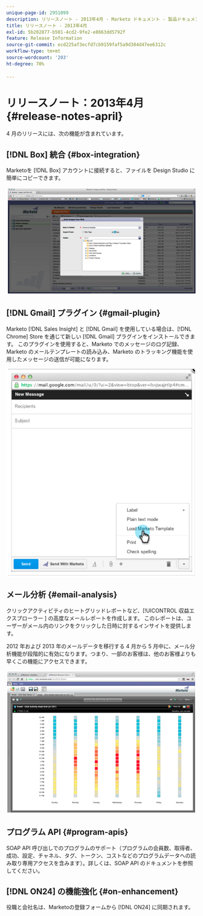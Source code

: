 ```yaml
---
unique-page-id: 2951099
description: リリースノート - 2013年4月 - Marketo ドキュメント - 製品ドキュメント
title: リリースノート - 2013年4月
exl-id: 5b202877-b501-4cd2-9fe2-e8663dd5792f
feature: Release Information
source-git-commit: ecd225af3ecfd7cb9159faf5a9d384d47ee6312c
workflow-type: tm+mt
source-wordcount: '203'
ht-degree: 70%

---
```


# リリースノート：2013年4月 {#release-notes-april}

4 月のリリースには、次の機能が含まれています。

## [!DNL Box] 統合 {#box-integration}

Marketoを [!DNL Box] アカウントに接続すると、ファイルを Design Studio に簡単にコピーできます。

![](assets/image2014-9-22-15-3a47-3a56.png)

## [!DNL Gmail] プラグイン {#gmail-plugin}

Marketo [!DNL Sales Insight] と [!DNL Gmail] を使用している場合は、[!DNL Chrome] Store を通じて新しい [!DNL Gmail] プラグインをインストールできます。 このプラグインを使用すると、Marketo でのメッセージのログ記録、Marketo のメールテンプレートの読み込み、Marketo のトラッキング機能を使用したメッセージの送信が可能になります。

![](assets/image2014-9-22-15-3a48-3a57.png)

## メール分析 {#email-analysis}

クリックアクティビティのヒートグリッドレポートなど、[!UICONTROL  収益エクスプローラー ] の高度なメールレポートを作成します。 このレポートは、ユーザーがメール内のリンクをクリックした日時に対するインサイトを提供します。

2012 年および 2013 年のメールデータを移行する 4 月から 5 月中に、メール分析機能が段階的に有効になります。つまり、一部のお客様は、他のお客様よりも早くこの機能にアクセスできます。

![](assets/image2014-9-22-15-3a49-3a16.png)

## プログラム API {#program-apis}

SOAP API 呼び出しでのプログラムのサポート（プログラムの会員数、取得者、成功、設定、チャネル、タグ、トークン、コストなどのプログラムデータへの読み取り専用アクセスを含みます）。詳しくは、SOAP API のドキュメントを参照してください。

## [!DNL ON24] の機能強化 {#on-enhancement}

役職と会社名は、Marketoの登録フォームから [!DNL ON24] に同期されます。
